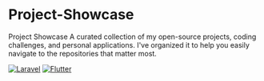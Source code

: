 # Project-Showcase
Project Showcase A curated collection of my open-source projects, coding challenges, and personal applications. I've organized it to help you easily navigate to the repositories that matter most.

[![Laravel](https://img.shields.io/badge/-Laravel-red?logo=laravel&logoColor=white&style=flat)](https://github.com/lypsisrudiansyah/Project-Showcase/blob/main/Laravel/README.md)
[![Flutter](https://img.shields.io/badge/-Flutter-blue?logo=flutter&logoColor=white&style=flat)](google.com)
